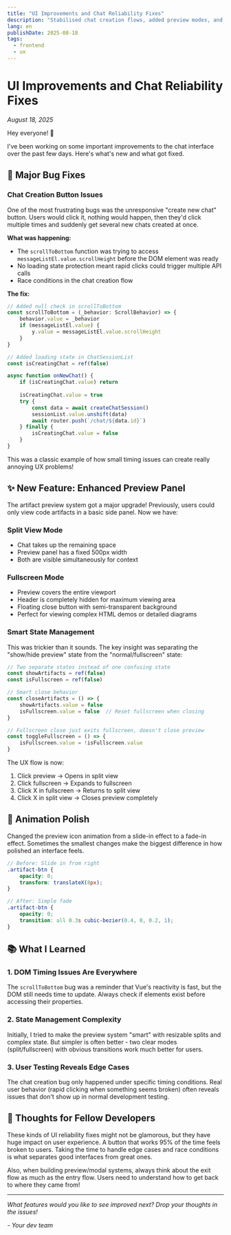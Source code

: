 ```yaml
---
title: "UI Improvements and Chat Reliability Fixes"
description: "Stabilised chat creation flows, added preview modes, and tightened chat UX across the dashboard."
lang: en
publishDate: 2025-08-18
tags:
  - frontend
  - ux
---
```


# UI Improvements and Chat Reliability Fixes

*August 18, 2025*

Hey everyone! 👋

I've been working on some important improvements to the chat interface over the past few days. Here's what's new and what got fixed.

## 🐛 Major Bug Fixes

### Chat Creation Button Issues
One of the most frustrating bugs was the unresponsive "create new chat" button. Users would click it, nothing would happen, then they'd click multiple times and suddenly get several new chats created at once. 

**What was happening:**
- The `scrollToBottom` function was trying to access `messageListEl.value.scrollHeight` before the DOM element was ready
- No loading state protection meant rapid clicks could trigger multiple API calls
- Race conditions in the chat creation flow

**The fix:**
```javascript
// Added null check in scrollToBottom
const scrollToBottom = (_behavior: ScrollBehavior) => {
    behavior.value = _behavior
    if (messageListEl.value) {
        y.value = messageListEl.value.scrollHeight
    }
}

// Added loading state in ChatSessionList
const isCreatingChat = ref(false)

async function onNewChat() {
    if (isCreatingChat.value) return
    
    isCreatingChat.value = true
    try {
        const data = await createChatSession()
        sessionList.value.unshift(data)
        await router.push(`/chat/${data.id}`)
    } finally {
        isCreatingChat.value = false
    }
}
```

This was a classic example of how small timing issues can create really annoying UX problems!

## ✨ New Feature: Enhanced Preview Panel

The artifact preview system got a major upgrade! Previously, users could only view code artifacts in a basic side panel. Now we have:

### Split View Mode
- Chat takes up the remaining space
- Preview panel has a fixed 500px width
- Both are visible simultaneously for context

### Fullscreen Mode
- Preview covers the entire viewport
- Header is completely hidden for maximum viewing area
- Floating close button with semi-transparent background
- Perfect for viewing complex HTML demos or detailed diagrams

### Smart State Management
This was trickier than it sounds. The key insight was separating the "show/hide preview" state from the "normal/fullscreen" state:

```javascript
// Two separate states instead of one confusing state
const showArtifacts = ref(false)
const isFullscreen = ref(false)

// Smart close behavior
const closeArtifacts = () => {
    showArtifacts.value = false
    isFullscreen.value = false  // Reset fullscreen when closing
}

// Fullscreen close just exits fullscreen, doesn't close preview
const toggleFullscreen = () => {
    isFullscreen.value = !isFullscreen.value
}
```

The UX flow is now:
1. Click preview → Opens in split view
2. Click fullscreen → Expands to fullscreen
3. Click X in fullscreen → Returns to split view
4. Click X in split view → Closes preview completely

## 🎨 Animation Polish

Changed the preview icon animation from a slide-in effect to a fade-in effect. Sometimes the smallest changes make the biggest difference in how polished an interface feels.

```scss
// Before: Slide in from right
.artifact-btn {
    opacity: 0;
    transform: translateX(8px);
}

// After: Simple fade
.artifact-btn {
    opacity: 0;
    transition: all 0.3s cubic-bezier(0.4, 0, 0.2, 1);
}
```

## 📚 What I Learned

### 1. DOM Timing Issues Are Everywhere
The `scrollToBottom` bug was a reminder that Vue's reactivity is fast, but the DOM still needs time to update. Always check if elements exist before accessing their properties.

### 2. State Management Complexity
Initially, I tried to make the preview system "smart" with resizable splits and complex state. But simpler is often better - two clear modes (split/fullscreen) with obvious transitions work much better for users.

### 3. User Testing Reveals Edge Cases
The chat creation bug only happened under specific timing conditions. Real user behavior (rapid clicking when something seems broken) often reveals issues that don't show up in normal development testing.

## 💭 Thoughts for Fellow Developers

These kinds of UI reliability fixes might not be glamorous, but they have huge impact on user experience. A button that works 95% of the time feels broken to users. Taking the time to handle edge cases and race conditions is what separates good interfaces from great ones.

Also, when building preview/modal systems, always think about the exit flow as much as the entry flow. Users need to understand how to get back to where they came from!

---

*What features would you like to see improved next? Drop your thoughts in the issues!*

*- Your dev team*
